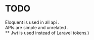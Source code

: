 # TODO
Eloquent is used in all api .\
APIs are simple and unrelated .\
** Jwt is used instead of Laravel tokens.\

